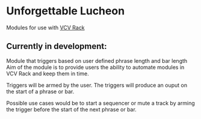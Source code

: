 # Unforgettable Lucheon

Modules for use with [VCV Rack](https://vcvrack.com/)

## Currently in development:

Module that triggers based on user defined phrase length and bar length
Aim of the module is to provide users the ability to automate modules in VCV
Rack and keep them in time. 

Triggers will be armed by the user. The triggers will produce an ouput on the
start of a phrase or bar.

Possible use cases would be to start a sequencer or mute a track by arming
the trigger before the start of the next phrase or bar. 